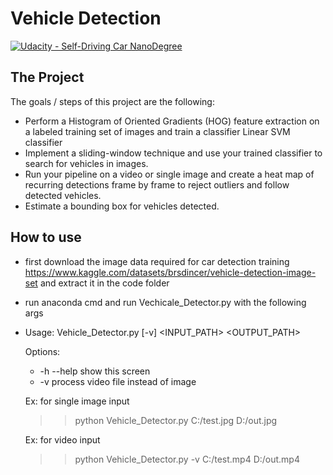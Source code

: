 # Vehicle Detection
[![Udacity - Self-Driving Car NanoDegree](https://s3.amazonaws.com/udacity-sdc/github/shield-carnd.svg)](http://www.udacity.com/drive)

The Project
---

The goals / steps of this project are the following:

* Perform a Histogram of Oriented Gradients (HOG) feature extraction on a labeled training set of images and train a classifier Linear SVM classifier
* Implement a sliding-window technique and use your trained classifier to search for vehicles in images.
* Run your pipeline on a video or single image and create a heat map of recurring detections frame by frame to reject outliers and follow detected vehicles.
* Estimate a bounding box for vehicles detected.

How to use
---
* first download the image data required for car detection training https://www.kaggle.com/datasets/brsdincer/vehicle-detection-image-set
and extract it in the code folder
* run anaconda cmd and run Vechicale_Detector.py with the following args
*  Usage:
        Vehicle_Detector.py [-v] <INPUT_PATH> <OUTPUT_PATH>

    Options:

    * -h --help                               show this screen
    * -v                                 process video file instead of image
                
    Ex: for single image input
    >> python Vehicle_Detector.py C:/test.jpg D:/out.jpg


    Ex: for video input
    >> python Vehicle_Detector.py -v C:/test.mp4 D:/out.mp4  
